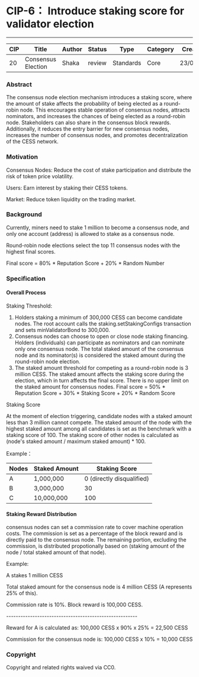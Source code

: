 # CIP-6： Introduce staking score for validator election

***

| CIP | Title              | Author | Status | Type      | Category | Created  |
| --- | ------------------ | ------ | ------ | --------- | -------- | -------- |
| 20  | Consensus Election | Shaka  | review | Standards | Core     | 23/07/05 |


### Abstract <a href="#abstract" id="abstract"></a>

The consensus node election mechanism introduces a staking score, where the amount of stake affects the probability of being elected as a round-robin node. This encourages stable operation of consensus nodes, attracts nominators, and increases the chances of being elected as a round-robin node. Stakeholders can also share in the consensus block rewards. Additionally, it reduces the entry barrier for new consensus nodes, increases the number of consensus nodes, and promotes decentralization of the CESS network.

### Motivation <a href="#motivation" id="motivation"></a>

Consensus Nodes: Reduce the cost of stake participation and distribute the risk of token price volatility.&#x20;

Users: Earn interest by staking their CESS tokens.&#x20;

Market: Reduce token liquidity on the trading market.

### Background <a href="#hhcye" id="hhcye"></a>

Currently, miners need to stake 1 million to become a consensus node, and only one account (address) is allowed to stake as a consensus node.&#x20;

Round-robin node elections select the top 11 consensus nodes with the highest final scores.&#x20;

Final score = 80% \* Reputation Score + 20% \* Random Number

### Specification <a href="#specification" id="specification"></a>

#### Overall Process <a href="#thvyi" id="thvyi"></a>

Staking Threshold:

1. Holders staking a minimum of 300,000 CESS can become candidate nodes. The root account calls the staking.setStakingConfigs transaction and sets minValidatorBond to 300,000.
2. Consensus nodes can choose to open or close node staking financing. Holders (individuals) can participate as nominators and can nominate only one consensus node. The total staked amount of the consensus node and its nominator(s) is considered the staked amount during the round-robin node election.
3. The staked amount threshold for competing as a round-robin node is 3 million CESS. The staked amount affects the staking score during the election, which in turn affects the final score. There is no upper limit on the staked amount for consensus nodes. Final score = 50% \* Reputation Score + 30% \* Staking Score + 20% \* Random Score

Staking Score

At the moment of election triggering, candidate nodes with a staked amount less than 3 million cannot compete. The staked amount of the node with the highest staked amount among all candidates is set as the benchmark with a staking score of 100. The staking score of other nodes is calculated as (node's staked amount / maximum staked amount) \* 100.

Example：

| Nodes | Staked Amount |  Staking Score            |
| ----- | ------------- | ------------------------- |
| A     | 1,000,000     | 0 (directly disqualified) |
| B     | 3,000,000     | 30                        |
| C     | 10,000,000    | 100                       |

#### Staking Reward Distribution

consensus nodes can set a commission rate to cover machine operation costs. The commission is set as a percentage of the block reward and is directly paid to the consensus node. The remaining portion, excluding the commission, is distributed propotionally based on (staking amount of the node / total staked amount of that node).

Example:&#x20;

A stakes 1 million CESS

Total staked amount for the consensus node is 4 million CESS (A represents 25% of this).&#x20;

Commission rate is 10%. Block reward is 100,000 CESS.

\-------------------------------------------------------

Reward for A is calculated as: 100,000 CESS x 90% x 25% = 22,500 CESS&#x20;

Commission for the consensus node is: 100,000 CESS x 10% = 10,000 CESS

### Copyright <a href="#copyright" id="copyright"></a>

Copyright and related rights waived via CC0.
